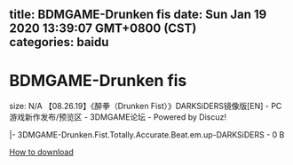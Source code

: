 
title: BDMGAME-Drunken fis
date: Sun Jan 19 2020 13:39:07 GMT+0800 (CST)    
categories: baidu
---

# BDMGAME-Drunken fis
size: N/A
 【08.26.19】《醉拳（Drunken Fist）》DARKSiDERS镜像版[EN] - PC游戏新作发布/预览区 - 3DMGAME论坛 - Powered by Discuz!
 
|- 3DMGAME-Drunken.Fist.Totally.Accurate.Beat.em.up-DARKSiDERS - 0 B

[How to download](https://bpcam.bemobtrk.com/go/2ceec3aa-1ca2-46d6-b9ff-aaa5c184517c?jno=1137)